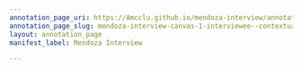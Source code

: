```yaml
---
annotation_page_uri: https://Amcclu.github.io/mendoza-interview/annotations/mendoza-interview-canvas-1-interviewee--contextualizing--gesturing--hesitation--body-language--sighs--looks-off--clicks-tongue--.json
annotation_page_slug: mendoza-interview-canvas-1-interviewee--contextualizing--gesturing--hesitation--body-language--sighs--looks-off--clicks-tongue--
layout: annotation_page
manifest_label: Mendoza Interview

---
```

